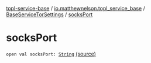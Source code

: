 [topl-service-base](../../index.md) / [io.matthewnelson.topl_service_base](../index.md) / [BaseServiceTorSettings](index.md) / [socksPort](./socks-port.md)

# socksPort

`open val socksPort: `[`String`](https://kotlinlang.org/api/latest/jvm/stdlib/kotlin/-string/index.html) [(source)](https://github.com/05nelsonm/TorOnionProxyLibrary-Android/blob/master/topl-service-base/src/main/java/io/matthewnelson/topl_service_base/BaseServiceTorSettings.kt#L456)